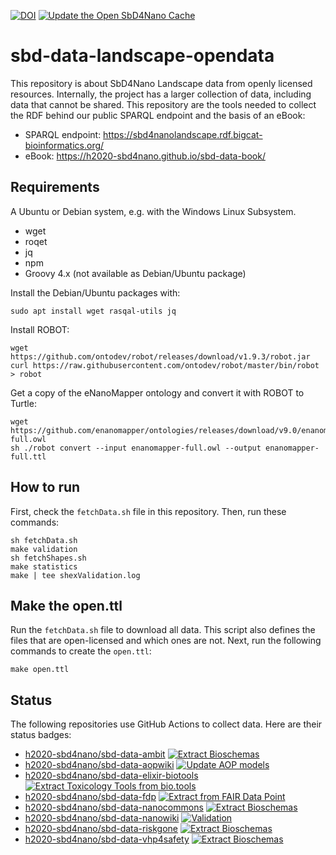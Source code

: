 [![DOI](https://zenodo.org/badge/DOI/10.5281/zenodo.12536632.svg)](https://doi.org/10.5281/zenodo.12536632)
[![Update the Open SbD4Nano Cache](https://github.com/h2020-sbd4nano/sbd-data-landscape-opendata/actions/workflows/validate.yml/badge.svg)](https://github.com/h2020-sbd4nano/sbd-data-landscape-opendata/actions/workflows/validate.yml)

# sbd-data-landscape-opendata

This repository is about SbD4Nano Landscape data from openly licensed resources.
Internally, the project has a larger collection of data, including data that cannot
be shared. This repository are the tools needed to collect the RDF behind our
public SPARQL endpoint and the basis of an eBook:

* SPARQL endpoint: https://sbd4nanolandscape.rdf.bigcat-bioinformatics.org/
* eBook: https://h2020-sbd4nano.github.io/sbd-data-book/

## Requirements

A Ubuntu or Debian system, e.g. with the Windows Linux Subsystem.

* wget
* roqet
* jq
* npm
* Groovy 4.x (not available as Debian/Ubuntu package)

Install the Debian/Ubuntu packages with:

```shell
sudo apt install wget rasqal-utils jq
```


Install ROBOT:

```shell
wget https://github.com/ontodev/robot/releases/download/v1.9.3/robot.jar
curl https://raw.githubusercontent.com/ontodev/robot/master/bin/robot > robot
```

Get a copy of the eNanoMapper ontology and convert it with ROBOT to Turtle:

```shell
wget https://github.com/enanomapper/ontologies/releases/download/v9.0/enanomapper-full.owl
sh ./robot convert --input enanomapper-full.owl --output enanomapper-full.ttl
```

## How to run

First, check the `fetchData.sh` file in this repository. Then, run these commands:

```shell
sh fetchData.sh
make validation
sh fetchShapes.sh
make statistics
make | tee shexValidation.log
```

## Make the open.ttl

Run the `fetchData.sh` file to download all data. This script also defines the files
that are open-licensed and which ones are not. Next, run the following commands to create the `open.ttl`:

```shell
make open.ttl
```

## Status

The following repositories use GitHub Actions to collect data. Here are their status badges:

* [h2020-sbd4nano/sbd-data-ambit](https://github.com/h2020-sbd4nano/sbd-data-ambit) [![Extract Bioschemas](https://github.com/h2020-sbd4nano/sbd-data-ambit/actions/workflows/extractBioschemas.yml/badge.svg)](https://github.com/h2020-sbd4nano/sbd-data-ambit/actions/workflows/extractBioschemas.yml)
* [h2020-sbd4nano/sbd-data-aopwiki](https://github.com/h2020-sbd4nano/sbd-data-aopwiki) [![Update AOP models](https://github.com/h2020-sbd4nano/sbd-data-aopwiki/actions/workflows/updateData.yml/badge.svg)](https://github.com/h2020-sbd4nano/sbd-data-aopwiki/actions/workflows/updateData.yml)
* [h2020-sbd4nano/sbd-data-elixir-biotools](https://github.com/h2020-sbd4nano/sbd-data-elixir-biotools) [![Extract Toxicology Tools from bio.tools](https://github.com/h2020-sbd4nano/sbd-data-elixir-biotools/actions/workflows/extract.yml/badge.svg)](https://github.com/h2020-sbd4nano/sbd-data-elixir-biotools/actions/workflows/extract.yml)
* [h2020-sbd4nano/sbd-data-fdp](https://github.com/h2020-sbd4nano/sbd-data-fdp) [![Extract from FAIR Data Point](https://github.com/h2020-sbd4nano/sbd-data-fdp/actions/workflows/extract.yml/badge.svg)](https://github.com/h2020-sbd4nano/sbd-data-fdp/actions/workflows/extract.yml)
* [h2020-sbd4nano/sbd-data-nanocommons](https://github.com/h2020-sbd4nano/sbd-data-nanocommons) [![Extract Bioschemas](https://github.com/h2020-sbd4nano/sbd-data-nanocommons/actions/workflows/extractBioschemas.yml/badge.svg)](https://github.com/h2020-sbd4nano/sbd-data-nanocommons/actions/workflows/extractBioschemas.yml)
* [h2020-sbd4nano/sbd-data-nanowiki](https://github.com/h2020-sbd4nano/sbd-data-nanowiki) [![Validation](https://github.com/h2020-sbd4nano/sbd-data-nanowiki/actions/workflows/validate.yml/badge.svg)](https://github.com/h2020-sbd4nano/sbd-data-nanowiki/actions/workflows/validate.yml)
* [h2020-sbd4nano/sbd-data-riskgone](https://github.com/h2020-sbd4nano/sbd-data-riskgone) [![Extract Bioschemas](https://github.com/h2020-sbd4nano/sbd-data-riskgone/actions/workflows/extractBioschemas.yml/badge.svg)](https://github.com/h2020-sbd4nano/sbd-data-riskgone/actions/workflows/extractBioschemas.yml)
* [h2020-sbd4nano/sbd-data-vhp4safety](https://github.com/h2020-sbd4nano/sbd-data-vhp4safety) [![Extract Bioschemas](https://github.com/h2020-sbd4nano/sbd-data-vhp4safety/actions/workflows/extractBioschemas.yml/badge.svg)](https://github.com/h2020-sbd4nano/sbd-data-vhp4safety/actions/workflows/extractBioschemas.yml)


